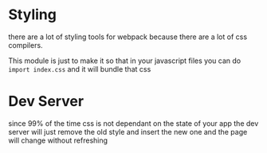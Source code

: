 # Styling

there are a lot of styling tools for webpack because there are a lot of css compilers.

This module is just to make it so that in your javascript files you can do `import index.css` and it will bundle that css

# Dev Server

since 99% of the time css is not dependant on the state of your app the dev server will just remove the old style and insert the new one and the page will change without refreshing